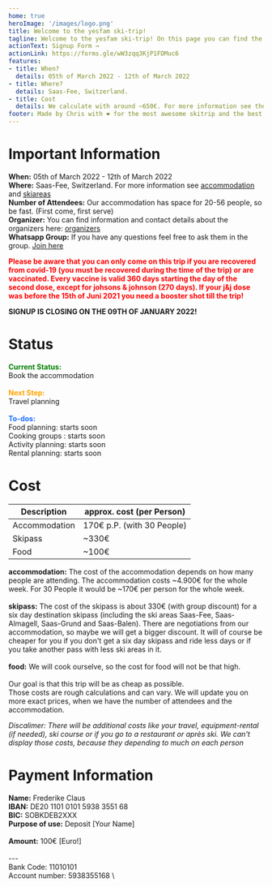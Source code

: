 ```yaml
---
home: true
heroImage: '/images/logo.png'
title: Welcome to the yesfam ski-trip!
tagline: Welcome to the yesfam ski-trip! On this page you can find the current status and all the information about the ski-trip. The Signup for the trip will close on the 09th of Januray 2022!
actionText: Signup Form →
actionLink: https://forms.gle/wW3zqq3KjP1FDMuc6
features:
- title: When?
  details: 05th of March 2022 - 12th of March 2022
- title: Where?
  details: Saas-Fee, Switzerland.
- title: Cost
  details: We calculate with around ~650€. For more information see the cost section.
footer: Made by Chris with ❤️ for the most awesome skitrip and the best community
---
```


# Important Information
**When:** 05th of March 2022 - 12th of March 2022 \
**Where:** Saas-Fee, Switzerland. For more information see [accommodation](/accommodation/) and [skiareas](/skiarea/) \
**Number of Attendees:** Our accommodation has space for 20-56 people, so be fast. (First come, first serve) \
**Organizer:** You can find information and contact details about the organizers here: [organizers](/organizers/) \
**Whatsapp Group:** If you have any questions feel free to ask them in the group. [Join here](https://chat.whatsapp.com/I1snqCa6e33330ESArl7Yb)

<span style="color:red">**Please be aware that you can only come on this trip if you are recovered from covid-19 (you must be recovered during the time of the trip) or are vaccinated. Every vaccine is valid 360 days starting the day of the second dose, except for johsons & johnson (270 days). If your j&j dose was before the 15th of Juni 2021 you need a booster shot till the trip!**</span>

**SIGNUP IS CLOSING ON THE 09TH OF JANUARY 2022!**

# Status
<span style="color:green">**Current Status:**</span> \
Book the accommodation
\
\
<span style="color:orange">**Next Step:**</span> \
Travel planning
\
\
<span style="color:#1a6eff">**To-dos:**</span> \
Food planning: starts soon \
Cooking groups : starts soon \
Activity planning: starts soon \
Rental planning: starts soon


# Cost

| Description | approx. cost (per Person) |
| ----------- | ----------- |
| Accommodation | 170€ p.P. (with 30 People) |
| Skipass | ~330€ |
| Food | ~100€ |

**accommodation:** The cost of the accommodation depends on how many people are attending. The accommodation costs ~4.900€ for the whole week. For 30 People it would be ~170€ per person for the whole week. \
\
**skipass:** The cost of the skipass is about 330€ (with group discount) for a six day destination skipass (including the ski areas Saas-Fee, Saas-Almagell, Saas-Grund and Saas-Balen). There are negotiations from our accommodation, so maybe we will get a bigger discount. It will of course be cheaper for you if you don't get a six day skipass and ride less days or if you take another pass with less ski areas in it. \
\
**food:** We will cook ourselve, so the cost for food will not be that high. \
\
Our goal is that this trip will be as cheap as possible. \
Those costs are rough calculations and can vary. We will update you on more exact prices, when we have the number of attendees and the accommodation.

*Discalimer: There will be additional costs like your travel, equipment-rental (if needed), ski course or if you go to a restaurant or après ski. We can't display those costs, because they depending to much on each person* 

# Payment Information
**Name:** Frederike Claus \
**IBAN:** DE20 1101 0101 5938 3551 68 \
**BIC:** SOBKDEB2XXX \
**Purpose of use:** Deposit [Your Name] \
\
**Amount:** 100€ [Euro!] \
\
--- \
Bank Code: 11010101 \
Account number: 5938355168 \
